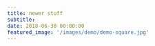 ```yaml
---
title: newer stuff
subtitle: 
date: 2018-06-30 00:00:00
featured_image: '/images/demo/demo-square.jpg'
---
```


